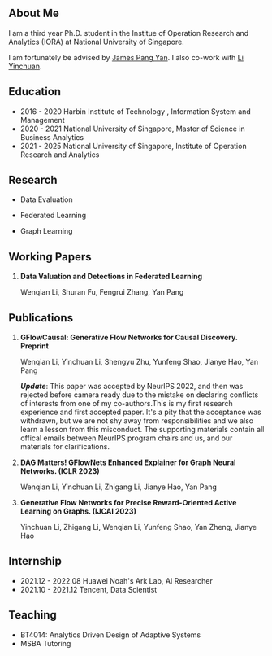 ## About Me
I am a third year Ph.D. student in the Institue of Operation Research and Analytics (IORA) at National University of Singapore. 

I am fortunately be advised by [James Pang Yan](https://bizfaculty.nus.edu.sg/faculty-details/?profId=514). I also co-work with [Li Yinchuan](https://yinchuanll.github.io/). 


## Education

- 2016 - 2020 Harbin Institute of Technology , Information System and Management
- 2020 - 2021 National University of Singapore, Master of Science in Business Analytics
- 2021 - 2025 National University of Singapore, Institute of Operation Research and Analytics 

## Research 

- Data Evaluation 

- Federated Learning

- Graph Learning
  
## Working Papers 
1. **Data Valuation and Detections in Federated Learning**
   
    Wenqian Li, Shuran Fu, Fengrui Zhang, Yan Pang
   
## Publications 
1. **GFlowCausal: Generative Flow Networks for Causal Discovery. Preprint**

    Wenqian Li, Yinchuan Li, Shengyu Zhu, Yunfeng Shao, Jianye Hao, Yan Pang
    
    ***Update***: This paper was accepted by NeurIPS 2022, and then was rejected before camera ready due to the mistake on declaring conflicts of interests from one of my co-authors.This is my first research experience and first accepted paper. It's a pity that the acceptance was withdrawn, but we are not shy away from responsibilities and we also learn a lesson from this misconduct.
    The supporting materials contain all offical emails between NeurIPS program chairs and us, and our materials for clarifications. 
<!--     The attched link [Supporting materials](https://drive.google.com/drive/folders/10CMiJhYS208kgp5-Yz3TefkzX666JnZx?usp=sharing) contains the offical emails between NeurIPS program chairs and us, and our materials for clarifications. -->
    
2. **DAG Matters! GFlowNets Enhanced Explainer for Graph Neural Networks.  (ICLR 2023)**

    Wenqian Li, Yinchuan Li, Zhigang Li, Jianye Hao, Yan Pang
   
3. **Generative Flow Networks for Precise Reward-Oriented Active Learning on Graphs. (IJCAI 2023)**
    
    Yinchuan Li, Zhigang Li, Wenqian Li, Yunfeng Shao, Yan Zheng, Jianye Hao
    
## Internship 

- 2021.12 - 2022.08 Huawei Noah's Ark Lab, AI Researcher
- 2021.10 - 2021.12 Tencent, Data Scientist

  
## Teaching
- BT4014: Analytics Driven Design of Adaptive Systems
- MSBA Tutoring
